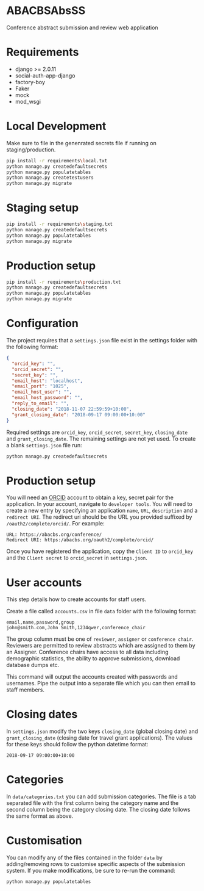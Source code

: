 # ABACBSAbsSS
Conference abstract submission and review web application

# Requirements
- django >= 2.0.11
- social-auth-app-django
- factory-boy
- Faker
- mock
- mod_wsgi

# Local Development
Make sure to file in the genenrated secrets file if running on staging/production.

```bash
pip install -r requirements\local.txt
python manage.py createdefaultsecrets
python manage.py populatetables
python manage.py createtestusers
python manage.py migrate
```

# Staging setup
```bash
pip install -r requirements\staging.txt
python manage.py createdefaultsecrets
python manage.py populatetables
python manage.py migrate
```

# Production setup
```bash
pip install -r requirements\production.txt
python manage.py createdefaultsecrets
python manage.py populatetables
python manage.py migrate
```

# Configuration
The project requires that a `settings.json` file exist in the settings folder with
the following format:

```json
{
  "orcid_key": "",
  "orcid_secret": "",
  "secret_key": "",
  "email_host": "localhost",
  "email_port": "1025",
  "email_host_user": "",
  "email_host_password": "",
  "reply_to_email": "",
  "closing_date": "2018-11-07 22:59:59+10:00",
  "grant_closing_date": "2018-09-17 09:00:00+10:00"
}
```

Required settings are `orcid_key`, `orcid_secret`, `secret_key`, `closing_date`
and `grant_closing_date`. The remaining settings are not yet used. 
To create a blank `settings.json` file run:

```bash
python manage.py createdefaultsecrets
```

# Production setup
You will need an [ORCID](https://orcid.org/) account to obtain a key, secret
pair for the application. In your account, navigate to `developer tools`. You
will need to create a new entry by specifying an application `name`, `URL`,
`description` and a `redirect URI`. The redirect uri should be the URL you provided
suffixed by `/oauth2/complete/orcid/`. For example: 

```
URL: https://abacbs.org/conference/
Redirect URI: https:/abacbs.org/oauth2/complete/orcid/
```

Once you have registered the application, copy the `Client ID` to `orcid_key`
and the `Client secret` to `orcid_secret` in `settings.json`.


# User accounts
This step details how to create accounts for staff users.

Create a file called `accounts.csv` in file `data` folder with the following 
format:

```csv
email,name,password,group
john@smith.com,John Smith,1234qwer,conference_chair
```

The group column must be one of `reviewer`, `assigner` or `conference chair`.
Reviewers are permitted to review abstracts which are assigned to them by
an Assigner. Conference chairs have access to all data including demographic
statistics, the ability to approve submissions, download database dumps etc. 

This command will output the accounts created with passwords and usernames. Pipe
the output into a separate file which you can then email to staff members.


# Closing dates
In `settings.json` modify the two keys `closing_date` (global closing date)
and `grant_closing_date` (closing date for travel grant applications). The values
for these keys should follow the python datetime format:

```
2018-09-17 09:00:00+10:00
```

# Categories
In `data/categories.txt` you can add submission categories. The file is a
tab separated file with the first column being the category name and the second
column being the category closing date. The closing date follows the same format
as above.


# Customisation
You can modify any of the files contained in the folder `data` by
adding/removing rows to customise specific aspects of the submission system. If
you make modifications, be sure to re-run the command:

```bash
python manage.py populatetables
```
